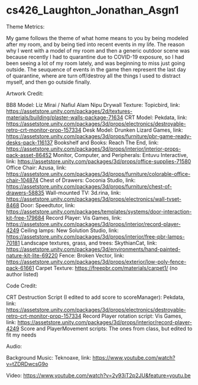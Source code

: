 # cs426_Laughton_Jonathan_Asgn1

Theme Metrics:

My game follows the theme of what home means to you by being modeled after my room, and by being tied into recent events in
my life. The reason why I went with a model of my room and then a generic outdoor scene was because recently I had to
quarantine due to COVID-19 exposure, so I had been seeing a lot of my room lately, and was beginning to miss just going 
outside. The seuquence of events in the game then represent the last day of quarantine, where are turn off/destroy all the
things I used to distract myself, and then go outside finally.

Artwork Credit:

BB8 Model: Liz Mirai / Nafiul Alam Nipu
Drywall Texture: Topicbird, link: https://assetstore.unity.com/packages/2d/textures-materials/building/plaster-walls-package-71634
CRT Model: Pekdata, link: https://assetstore.unity.com/packages/3d/props/electronics/destroyable-retro-crt-monitor-prop-157334
Desk Model: Drunken Lizard Games, link: https://assetstore.unity.com/packages/3d/props/furniture/pbr-game-ready-desks-pack-116137
Bookshelf and Books: Reach The End, link: https://assetstore.unity.com/packages/3d/props/interior/interior-props-pack-asset-86452
Monitor, Computer, and Peripherals: Entuvu Interactive, link: https://assetstore.unity.com/packages/3d/props/office-supplies-71580
Office Chair: Azusa, link: https://assetstore.unity.com/packages/3d/props/furniture/colorable-office-chair-104874
Chest of Drawers: Coconia Studio, link: https://assetstore.unity.com/packages/3d/props/furniture/chest-of-drawers-58835
Wall-mounted TV: 3d.rina, link: https://assetstore.unity.com/packages/3d/props/electronics/wall-tvset-8468
Door: Speedtutor, link: https://assetstore.unity.com/packages/templates/systems/door-interaction-kit-free-179684
Record Player: Vis Games, link: https://assetstore.unity.com/packages/3d/props/interior/record-player-4249
Ceiling lamps: New Solution Studio, link: https://assetstore.unity.com/packages/3d/props/interior/free-pbr-lamps-70181
Landscape textures, grass, and trees: SkythianCat, link: https://assetstore.unity.com/packages/3d/environments/hand-painted-nature-kit-lite-69220
Fence: Broken Vector, link: https://assetstore.unity.com/packages/3d/props/exterior/low-poly-fence-pack-61661
Carpet Texture: https://freepbr.com/materials/carpet1/ (no author listed)

Code Credit:

CRT Destruction Script (I edited to add score to scoreManager): Pekdata, link: https://assetstore.unity.com/packages/3d/props/electronics/destroyable-retro-crt-monitor-prop-157334
Record Player rotation script: Vis Games, link: https://assetstore.unity.com/packages/3d/props/interior/record-player-4249
Score and PlayerMovement scripts: The ones from class, but edited to fit my needs

Audio:

Background Music: Teknoaxe, link: https://www.youtube.com/watch?v=tZDRDwcsG9o

Video: https://www.youtube.com/watch?v=2y93iT2p2JU&feature=youtu.be
